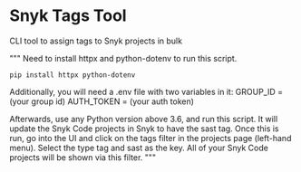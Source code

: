 # Snyk Tags Tool

CLI tool to assign tags to Snyk projects in bulk

"""
Need to install httpx and python-dotenv to run this script.

```
pip install httpx python-dotenv
```

Additionally, you will need a .env file with two variables in it:
GROUP_ID = (your group id)
AUTH_TOKEN = (your auth token)

Afterwards, use any Python version above 3.6, and run this script. 
It will update the Snyk Code projects in Snyk to have the sast tag.
Once this is run, go into the UI and click on the tags filter in the
projects page (left-hand menu). Select the type tag and sast as the key.
All of your Snyk Code projects will be shown via this filter.
"""